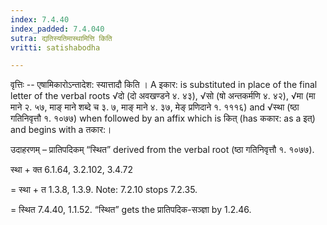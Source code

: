 ```yaml
---
index: 7.4.40
index_padded: 7.4.040
sutra: द्यतिस्यतिमास्थामित्ति किति
vritti: satishabodha

---
```

वृत्तिः -- एषामिकारोऽन्तादेश: स्यात्तादौ किति । A इकार: is substituted in place of the final letter of the verbal roots √दो (दो अवखण्डने ४. ४३), √सो (षो अन्तकर्मणि ४. ४२), √मा (मा माने २. ५७, माङ् माने शब्दे च ३. ७, माङ् माने ४. ३७, मेङ् प्रणिदाने १. १११६) and √स्था (ष्ठा गतिनिवृत्तौ १. १०७७) when followed by an affix which is कित् (has ककार: as a इत्) and begins with a तकार:।


उदाहरणम् – प्रातिपदिकम् “स्थित” derived from the verbal root (ष्ठा गतिनिवृत्तौ १. १०७७).


स्था + क्त 6.1.64, 3.2.102, 3.4.72

= स्था + त 1.3.8, 1.3.9. Note: 7.2.10 stops 7.2.35.

= स्थित 7.4.40, 1.1.52. “स्थित” gets the प्रातिपदिक-सञ्ज्ञा by 1.2.46.